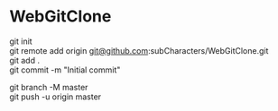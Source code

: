 # WebGitClone

git init  
git remote add origin git@github.com:subCharacters/WebGitClone.git  
git add .  
git commit -m "Initial commit"  

git branch -M master  
git push -u origin master  
